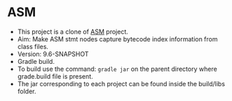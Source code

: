 # ASM 
- This project is a clone of [ASM](https://gitlab.ow2.org/asm/asm) project.
- Aim: Make ASM stmt nodes capture bytecode index information from class files.
- Version: 9.6-SNAPSHOT
- Gradle build.
- To build use the command: ```gradle jar``` on the parent directory where grade.build file is present.
- The jar corresponding to each project can be found inside the build/libs folder.
